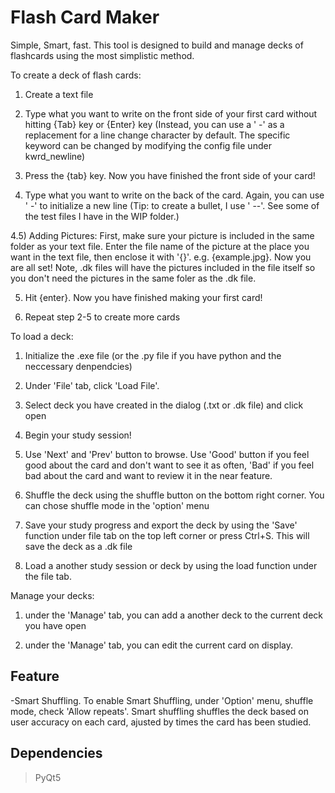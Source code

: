 # Flash Card Maker

Simple, Smart, fast. This tool is designed to build and manage decks of flashcards using the most simplistic method.

To create a deck of flash cards:

  1) Create a text file
  
  2) Type what you want to write on the front side of your first card without hitting {Tab} key or {Enter} key (Instead, you can use a ' -' as a replacement for a line change character by default. The specific keyword can be changed by modifying the config file under kwrd_newline)
 
  3) Press the {tab} key. Now you have finished the front side of your card!
 
  4) Type what you want to write on the back of the card. Again, you can use ' -' to initialize a new line (Tip: to create a bullet, I use ' --'. See some of the test files I have in the WIP folder.)
  
  4.5) Adding Pictures: First, make sure your picture is included in the same folder as your text file. Enter the file name of the picture at the place you want in the text file, then enclose it with '{}'. e.g. {example.jpg}. Now you are all set! Note, .dk files will have the pictures included in the file itself so you don't need the pictures in the same foler as the .dk file.  

  5) Hit {enter}. Now you have finished making your first card!
 
  6) Repeat step 2-5 to create more cards

To load a deck:
  1) Initialize the .exe file (or the .py file if you have python and the neccessary denpendcies) 
  
  2) Under 'File' tab, click 'Load File'.

  3) Select deck you have created in the dialog (.txt or .dk file) and click open
  
  4) Begin your study session!
  
  5) Use 'Next' and 'Prev' button to browse. Use 'Good' button if you feel good about the card and don't want to see it as often, 'Bad' if you feel bad about the card and want to review it in the near feature.
  
  6) Shuffle the deck using the shuffle button on the bottom right corner. You can chose shuffle mode in the 'option' menu
  
  7) Save your study progress and export the deck by using the 'Save' function under file tab on the top left corner or press Ctrl+S. This will save the deck as a .dk file
  
  8) Load a another study session or deck by using the load function under the file tab.

Manage your decks:

  1) under the 'Manage' tab, you can add a another deck to the current deck you have open

  2) under the 'Manage' tab, you can edit the current card on display.

## Feature
-Smart Shuffling. To enable Smart Shuffling, under 'Option' menu, shuffle mode, check 'Allow repeats'. Smart shuffling shuffles the deck based on user accuracy on each card, ajusted by times the card has been studied.


## Dependencies
>PyQt5

